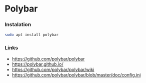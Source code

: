 # Polybar

### Instalation
```sh
sudo apt install polybar
```

### Links
- https://github.com/polybar/polybar
- https://polybar.github.io/
- https://github.com/polybar/polybar/wiki
- https://github.com/polybar/polybar/blob/master/doc/config.ini
